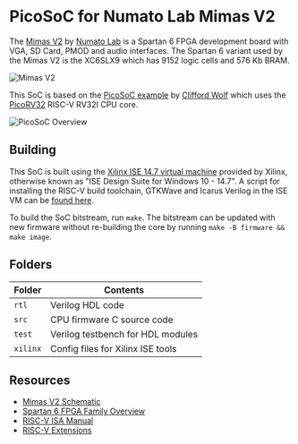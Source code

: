 # PicoSoC for Numato Lab Mimas V2

The [Mimas V2](https://numato.com/product/mimas-v2-spartan-6-fpga-development-board-with-ddr-sdram/) by [Numato Lab](https://numato.com/) is a Spartan 6 FPGA development board with VGA, SD Card, PMOD and audio interfaces.
The Spartan 6 variant used by the Mimas V2 is the XC6SLX9 which has 9152 logic cells and 576 Kb BRAM.

![Mimas V2](https://numato.com/wp-content/uploads/2020/08/MimasV2_2-2-1.png)

This SoC is based on the [PicoSoC example](https://github.com/cliffordwolf/picorv32/blob/master/picosoc/README.md) by [Clifford Wolf](https://github.com/cliffordwolf) which uses the [PicoRV32](https://github.com/cliffordwolf/picorv32) RISC-V RV32I CPU core.

![PicoSoC Overview](https://raw.githubusercontent.com/cliffordwolf/picorv32/master/picosoc/overview.svg)

## Building
This SoC is built using the [Xilinx ISE 14.7 virtual machine](https://www.xilinx.com/support/download/index.html/content/xilinx/en/downloadNav/vivado-design-tools/archive-ise.html) provided by Xilinx, otherwise known as "ISE Design Suite for Windows 10 - 14.7". A script for installing the RISC-V build toolchain, GTKWave and Icarus Verilog in the ISE VM can be [found here](https://gist.github.com/sam210723/80d0f735eba42b1c332069067c9afc2c).

To build the SoC bitstream, run `make`. The bitstream can be updated with new firmware without re-building the core by running `make -B firmware && make image`.

## Folders
| Folder   | Contents                          |
| -------- | --------------------------------- |
| `rtl`    | Verilog HDL code                  |
| `src`    | CPU firmware C source code        |
| `test`   | Verilog testbench for HDL modules |
| `xilinx` | Config files for Xilinx ISE tools |

## Resources
 - [Mimas V2 Schematic](https://numato.com/blog/wp-content/uploads/2016/08/MimasV2Sch.pdf)
 - [Spartan 6 FPGA Family Overview](https://www.xilinx.com/support/documentation/data_sheets/ds160.pdf)
 - [RISC-V ISA Manual](https://riscv.org/wp-content/uploads/2017/05/riscv-spec-v2.2.pdf)
 - [RISC-V Extensions](https://en.wikipedia.org/wiki/RISC-V#ISA_base_and_extensions)
